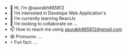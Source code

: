 - 👋 Hi, I’m @saurabh885812
- 👀 I’m interested in Develope Web Application's
- 🌱 I’m currently learning ReactJs
- 💞️ I’m looking to collaborate on ...
- 📫 How to reach me using saurabh885812@gmail.com
- 😄 Pronouns: ...
- ⚡ Fun fact: ...

<!---
saurabh885812/saurabh885812 is a ✨ special ✨ repository because its `README.md` (this file) appears on your GitHub profile.
You can click the Preview link to take a look at your changes.
--->
